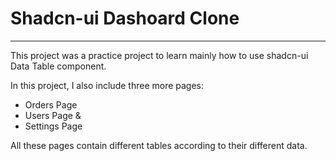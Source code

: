 # Shadcn-ui Dashoard Clone

---

This project was a practice project to learn mainly how to use shadcn-ui Data Table component.

In this project, I also include three more pages:

- Orders Page
- Users Page &
- Settings Page

All these pages contain different tables according to their different data.
